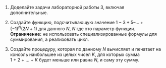 [//]: <> ( assignment id: 9808 )

1.  Доделайте задачи лабораторной работы 3, включая дополнительные.

2.  Создайте функцию, подсчитывающую значение $1 - 3 + 5 – … + (-1)^N(2N+1)$ для данного _N_, _N_ где это параметр функции. **Ограничение:** не использовать специализированные формулы для суммирования, а реализовать цикл.

3.  Создайте процедуру, которая по данному _N_ вычисляет и печатает на консоль наибольшее из целых чисел _K_, для которых сумма 1 + 2 + … + _K_ будет меньше или равна _N_, и саму эту сумму.
